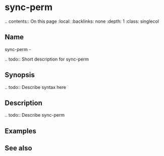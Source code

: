 

# sync-perm

.. contents:: On this page
    :local:
    :backlinks: none
    :depth: 1
    :class: singlecol

Name
----
sync-perm - 

.. todo::
    Short description for sync-perm

Synopsis
--------
.. todo::
   Describe syntax here

Description
-----------
.. todo::
    Describe sync-perm

Examples
--------

See also
--------

